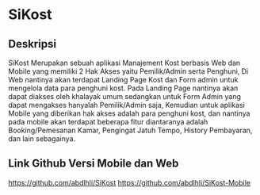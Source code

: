 # SiKost

Deskripsi 
------
SiKost Merupakan sebuah aplikasi Manajement Kost berbasis Web dan Mobile yang memiliki 2 Hak Akses yaitu Pemilik/Admin serta Penghuni, Di Web nantinya akan terdapat Landing Page Kost dan Form admin untuk mengelola data para penghuni kost. Pada Landing Page nantinya akan dapat diakses oleh khalayak umum sedangkan untuk Form Admin yang dapat mengakses hanyalah Pemilik/Admin saja, Kemudian untuk aplikasi Mobile yang diberikan hak akses adalah para penghuni kost, dan nantinya pada mobile akan terdapat beberapa fitur diantaranya adalah Booking/Pemesanan Kamar, Pengingat Jatuh Tempo, History Pembayaran, dan lain sebagainya.

Link Github Versi Mobile dan Web
------
https://github.com/abdlhli/SiKost
https://github.com/abdlhli/SiKost-Mobile
